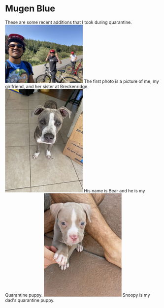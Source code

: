 
# Mugen Blue

These are some recent additions that I took during quarantine.
<img width="50%" src="images/BikeTrip.jpeg">
The first photo is a picture of me, my girlfriend, and her sister at Breckenridge.
<img width="50%" src="images/Bear.jpeg">
His name is Bear and he is my Quarantine puppy.
<img width="50%" src="images/Snoopy.jpeg">
Snoopy is my dad's quarantine puppy. 
